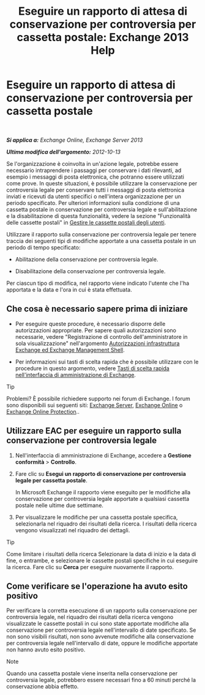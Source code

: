 ﻿---
title: 'Eseguire un rapporto di attesa di conservazione per controversia per cassetta postale: Exchange 2013 Help'
TOCTitle: Eseguire un rapporto di attesa di conservazione per controversia per cassetta postale
ms:assetid: 98c46226-2f48-42c6-a741-34bb5944f519
ms:mtpsurl: https://technet.microsoft.com/it-it/library/JJ150542(v=EXCHG.150)
ms:contentKeyID: 50479763
ms.date: 05/22/2018
mtps_version: v=EXCHG.150
ms.translationtype: MT
---

# Eseguire un rapporto di attesa di conservazione per controversia per cassetta postale

 

_**Si applica a:** Exchange Online, Exchange Server 2013_

_**Ultima modifica dell'argomento:** 2012-10-13_

Se l'organizzazione è coinvolta in un'azione legale, potrebbe essere necessario intraprendere i passaggi per conservare i dati rilevanti, ad esempio i messaggi di posta elettronica, che potranno essere utilizzati come prove. In queste situazioni, è possibile utilizzare la conservazione per controversia legale per conservare tutti i messaggi di posta elettronica inviati e ricevuti da utenti specifici o nell'intera organizzazione per un periodo specificato. Per ulteriori informazioni sulla condizione di una cassetta postale in conservazione per controversia legale e sull'abilitazione e la disabilitazione di questa funzionalità, vedere la sezione "Funzionalità delle cassette postali" in [Gestire le cassette postali degli utenti](manage-user-mailboxes-exchange-2013-help.md).

Utilizzare il rapporto sulla conservazione per controversia legale per tenere traccia dei seguenti tipi di modifiche apportate a una cassetta postale in un periodo di tempo specificato:

  - Abilitazione della conservazione per controversia legale.

  - Disabilitazione della conservazione per controversia legale.

Per ciascun tipo di modifica, nel rapporto viene indicato l'utente che l'ha apportata e la data e l'ora in cui è stata effettuata.

## Che cosa è necessario sapere prima di iniziare

  - Per eseguire queste procedure, è necessario disporre delle autorizzazioni appropriate. Per sapere quali autorizzazioni sono necessarie, vedere "Registrazione di controllo dell'amministratore in sola visualizzazione" nell'argomento [Autorizzazioni infrastruttura Exchange ed Exchange Management Shell](exchange-and-shell-infrastructure-permissions-exchange-2013-help.md).

  - Per informazioni sui tasti di scelta rapida che è possibile utilizzare con le procedure in questo argomento, vedere [Tasti di scelta rapida nell'interfaccia di amministrazione di Exchange](keyboard-shortcuts-in-the-exchange-admin-center-exchange-online-protection-help.md).


> [!TIP]
> Problemi? È possibile richiedere supporto nei forum di Exchange. I forum sono disponibili sui seguenti siti: <A href="https://go.microsoft.com/fwlink/p/?linkid=60612">Exchange Server</A>, <A href="https://go.microsoft.com/fwlink/p/?linkid=267542">Exchange Online</A> o <A href="https://go.microsoft.com/fwlink/p/?linkid=285351">Exchange Online Protection</A>..



## Utilizzare EAC per eseguire un rapporto sulla conservazione per controversia legale

1.  Nell'interfaccia di amministrazione di Exchange, accedere a **Gestione conformità** \> **Controllo**.

2.  Fare clic su **Esegui un rapporto di conservazione per controversia legale per cassetta postale**.
    
    In Microsoft Exchange il rapporto viene eseguito per le modifiche alla conservazione per controversia legale apportate a qualsiasi cassetta postale nelle ultime due settimane.

3.  Per visualizzare le modifiche per una cassetta postale specifica, selezionarla nel riquadro dei risultati della ricerca. I risultati della ricerca vengono visualizzati nel riquadro dei dettagli.


> [!TIP]
> Come limitare i risultati della ricerca Selezionare la data di inizio e la data di fine, o entrambe, e selezionare le cassette postali specifiche in cui eseguire la ricerca. Fare clic su <STRONG>Cerca</STRONG> per eseguire nuovamente il rapporto.



## Come verificare se l'operazione ha avuto esito positivo

Per verificare la corretta esecuzione di un rapporto sulla conservazione per controversia legale, nel riquadro dei risultati della ricerca vengono visualizzate le cassette postali in cui sono state apportate modifiche alla conservazione per controversia legale nell'intervallo di date specificato. Se non sono visibili risultati, non sono avvenute modifiche alla conservazione per controversia legale nell'intervallo di date, oppure le modifiche apportate non hanno avuto esito positivo.


> [!NOTE]
> Quando una cassetta postale viene inserita nella conservazione per controversia legale, potrebbero essere necessari fino a 60&nbsp;minuti perché la conservazione abbia effetto.


